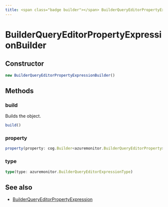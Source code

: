 ```yaml
---
title: <span class="badge builder"></span> BuilderQueryEditorPropertyExpressionBuilder
---
```

# <span class="badge builder"></span> BuilderQueryEditorPropertyExpressionBuilder

## Constructor

```typescript
new BuilderQueryEditorPropertyExpressionBuilder()
```
## Methods

### <span class="badge object-method"></span> build

Builds the object.

```typescript
build()
```

### <span class="badge object-method"></span> property

```typescript
property(property: cog.Builder<azuremonitor.BuilderQueryEditorProperty>)
```

### <span class="badge object-method"></span> type

```typescript
type(type: azuremonitor.BuilderQueryEditorExpressionType)
```

## See also

 * <span class="badge object-type-interface"></span> [BuilderQueryEditorPropertyExpression](./object-BuilderQueryEditorPropertyExpression.md)
